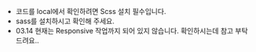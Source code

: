 - 코드를 local에서 확인하려면 Scss 설치 필수입니다.
- sass를 설치하시고 확인해 주세요.
- 03.14 현재는 Responsive 작업까지 되어 있지 않습니다. 확인하시는데 참고 부탁드려요..
